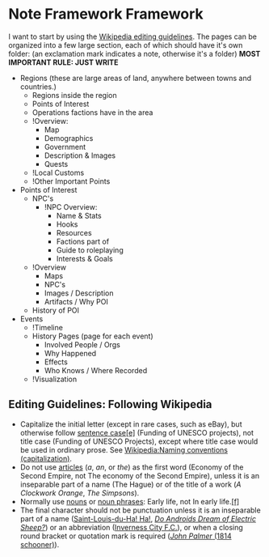 # Note Framework Framework
I want to start by using the [Wikipedia editing guidelines](https://en.wikipedia.org/wiki/Wikipedia:Manual_of_Style/Contents). The pages can be organized into a few large section, each of which should have it's own folder: (an exclamation mark indicates a note, otherwise it's a folder) **MOST IMPORTANT RULE: JUST WRITE**
 - Regions (these are large areas of land, anywhere between towns and countries.)
	 - Regions inside the region
	 - Points of Interest
	 - Operations factions have in the area 
	 - !Overview:
		 - Map
		 - Demographics
		 - Government
		 - Description & Images
		 - Quests
	 - !Local Customs
	 - !Other Important Points
 - Points of Interest 
	 - NPC's
		 - !NPC Overview:
			 - Name & Stats 
			 - Hooks
			 - Resources
			 - Factions part of
			 - Guide to roleplaying
			 - Interests & Goals
	 - !Overview
		 - Maps
		 - NPC's
		 - Images / Description
		 - Artifacts / Why POI
	 - History of POI
 - Events
	 - !Timeline
	 - History Pages (page for each event)
		 - Involved People / Orgs
		 - Why Happened
		 - Effects
		 - Who Knows / Where Recorded
	 - !Visualization

## Editing Guidelines: Following Wikipedia
- Capitalize the initial letter (except in rare cases, such as eBay), but otherwise follow [sentence case](https://en.wikipedia.org/wiki/Sentence_case "Sentence case")[[e]](https://en.wikipedia.org/wiki/Wikipedia:Manual_of_Style#cite_note-Sentence_case-5) (Funding of UNESCO projects), not title case (Funding of UNESCO Projects), except where title case would be used in ordinary prose. See [Wikipedia:Naming conventions (capitalization)](https://en.wikipedia.org/wiki/Wikipedia:Naming_conventions_\(capitalization\) "Wikipedia:Naming conventions (capitalization)").
- Do not use [articles](https://en.wikipedia.org/wiki/Article_\(grammar\) "Article (grammar)") (_a_, _an_, or _the_) as the first word (Economy of the Second Empire, not The economy of the Second Empire), unless it is an inseparable part of a name (The Hague) or of the title of a work (_A Clockwork Orange_, _The Simpsons_).
- Normally use [nouns](https://en.wikipedia.org/wiki/Noun "Noun") or [noun phrases](https://en.wikipedia.org/wiki/Noun_phrase "Noun phrase"): Early life, not In early life.[[f]](https://en.wikipedia.org/wiki/Wikipedia:Manual_of_Style#cite_note-6)
- The final character should not be punctuation unless it is an inseparable part of a name ([Saint-Louis-du-Ha! Ha!](https://en.wikipedia.org/wiki/Saint-Louis-du-Ha!_Ha! "Saint-Louis-du-Ha! Ha!"), _[Do Androids Dream of Electric Sheep?](https://en.wikipedia.org/wiki/Do_Androids_Dream_of_Electric_Sheep%3F "Do Androids Dream of Electric Sheep?")_) or an abbreviation ([Inverness City F.C.](https://en.wikipedia.org/wiki/Inverness_City_F.C. "Inverness City F.C.")), or when a closing round bracket or quotation mark is required ([_John Palmer_ (1814 schooner)](https://en.wikipedia.org/wiki/John_Palmer_\(1814_schooner\) "John Palmer (1814 schooner)")).